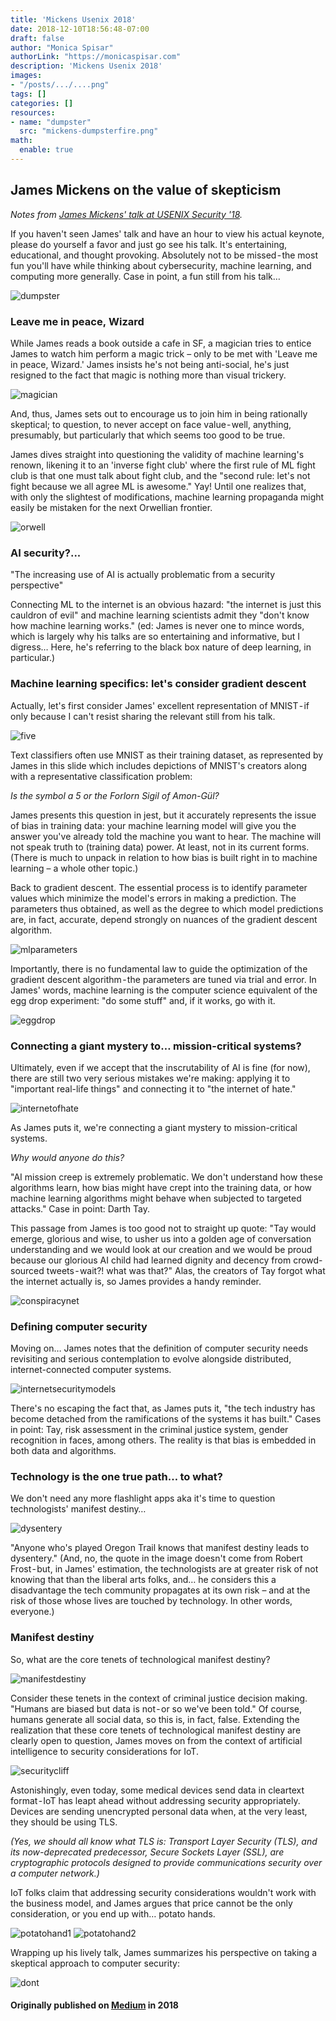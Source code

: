 ```yaml
---
title: 'Mickens Usenix 2018'
date: 2018-12-10T18:56:48-07:00
draft: false
author: "Monica Spisar"
authorLink: "https://monicaspisar.com"
description: 'Mickens Usenix 2018'
images: 
- "/posts/.../....png"
tags: []
categories: []
resources:
- name: "dumpster"
  src: "mickens-dumpsterfire.png"
math:
  enable: true
---
```


## James Mickens on the value of skepticism

_Notes from [James Mickens' talk at USENIX Security '18](https://www.youtube.com/watch?v=ajGX7odA87k)._

If you haven't seen James' talk and have an hour to view his actual keynote, please do yourself a favor and just go see his talk. It's entertaining, educational, and thought provoking. Absolutely not to be missed - the most fun you'll have while thinking about cybersecurity, machine learning, and computing more generally. Case in point, a fun still from his talk…

![dumpster](mickens-dumpsterfire.png "...")

### Leave me in peace, Wizard

While James reads a book outside a cafe in SF, a magician tries to entice James to watch him perform a magic trick – only to be met with 'Leave me in peace, Wizard.' James insists he's not being anti-social, he's just resigned to the fact that magic is nothing more than visual trickery.

![magician](mickens-magician.png "...")

And, thus, James sets out to encourage us to join him in being rationally skeptical; to question, to never accept on face value - well, anything, presumably, but particularly that which seems too good to be true.

James dives straight into questioning the validity of machine learning's renown, likening it to an 'inverse fight club' where the first rule of ML fight club is that one must talk about fight club, and the "second rule: let's not fight because we all agree ML is awesome." Yay! Until one realizes that, with only the slightest of modifications, machine learning propaganda might easily be mistaken for the next Orwellian frontier.

![orwell](mickens-orwell.png "...")

### AI security?...

"The increasing use of AI is actually problematic from a security perspective"

Connecting ML to the internet is an obvious hazard: "the internet is just this cauldron of evil" and machine learning scientists admit they "don't know how machine learning works." (ed: James is never one to mince words, which is largely why his talks are so entertaining and informative, but I digress… Here, he's referring to the black box nature of deep learning, in particular.)

### Machine learning specifics: let's consider gradient descent

Actually, let's first consider James' excellent representation of MNIST - if only because I can't resist sharing the relevant still from his talk.

![five](mickens-five.png "...")

Text classifiers often use MNIST as their training dataset, as represented by James in this slide which includes depictions of MNIST's creators along with a representative classification problem:

_Is the symbol a 5 or the Forlorn Sigil of Amon-Gül?_

James presents this question in jest, but it accurately represents the issue of bias in training data: your machine learning model will give you the answer you've already told the machine you want to hear. The machine will not speak truth to (training data) power. At least, not in its current forms. (There is much to unpack in relation to how bias is built right in to machine learning – a whole other topic.)

Back to gradient descent. The essential process is to identify parameter values which minimize the model's errors in making a prediction. The parameters thus obtained, as well as the degree to which model predictions are, in fact, accurate, depend strongly on nuances of the gradient descent algorithm.

![mlparameters](mickens-mlparameters.png "...")

Importantly, there is no fundamental law to guide the optimization of the gradient descent algorithm - the parameters are tuned via trial and error. In James' words, machine learning is the computer science equivalent of the egg drop experiment: "do some stuff" and, if it works, go with it.

![eggdrop](mickens-eggdrop.png "...")

### Connecting a giant mystery to… mission-critical systems?

Ultimately, even if we accept that the inscrutability of AI is fine (for now), there are still two very serious mistakes we're making: applying it to "important real-life things" and connecting it to "the internet of hate."

![internetofhate](mickens-internetofhate.png "...")

As James puts it, we're connecting a giant mystery to mission-critical systems.

_Why would anyone do this?_

"AI mission creep is extremely problematic. We don't understand how these algorithms learn, how bias might have crept into the training data, or how machine learning algorithms might behave when subjected to targeted attacks." Case in point: Darth Tay.

This passage from James is too good not to straight up quote: "Tay would emerge, glorious and wise, to usher us into a golden age of conversation understanding and we would look at our creation and we would be proud because our glorious AI child had learned dignity and decency from crowd-sourced tweets - wait?! what was that?" Alas, the creators of Tay forgot what the internet actually is, so James provides a handy reminder.

![conspiracynet](mickens-conspiracynet.png "...")

### Defining computer security

Moving on… James notes that the definition of computer security needs revisiting and serious contemplation to evolve alongside distributed, internet-connected computer systems.

![internetsecuritymodels](mickens-internetsecuritymodels.png "...")

There's no escaping the fact that, as James puts it, "the tech industry has become detached from the ramifications of the systems it has built." Cases in point: Tay, risk assessment in the criminal justice system, gender recognition in faces, among others. The reality is that bias is embedded in both data and algorithms.

### Technology is the one true path… to what?

We don't need any more flashlight apps aka it's time to question technologists' manifest destiny…

![dysentery](mickens-dysentery.png "...")

"Anyone who's played Oregon Trail knows that manifest destiny leads to dysentery." (And, no, the quote in the image doesn't come from Robert Frost - but, in James' estimation, the technologists are at greater risk of not knowing that than the liberal arts folks, and… he considers this a disadvantage the tech community propagates at its own risk – and at the risk of those whose lives are touched by technology. In other words, everyone.)

### Manifest destiny

So, what are the core tenets of technological manifest destiny?

![manifestdestiny](mickens-manifestdestiny.png "...")

Consider these tenets in the context of criminal justice decision making. "Humans are biased but data is not - or so we've been told." Of course, humans generate all social data, so this is, in fact, false. Extending the realization that these core tenets of technological manifest destiny are clearly open to question, James moves on from the context of artificial intelligence to security considerations for IoT.

![securitycliff](mickens-securitycliff.png "...")

Astonishingly, even today, some medical devices send data in cleartext format - IoT has leapt ahead without addressing security appropriately. Devices are sending unencrypted personal data when, at the very least, they should be using TLS.

_(Yes, we should all know what TLS is: Transport Layer Security (TLS), and its now-deprecated predecessor, Secure Sockets Layer (SSL), are cryptographic protocols designed to provide communications security over a computer network.)_

IoT folks claim that addressing security considerations wouldn't work with the business model, and James argues that price cannot be the only consideration, or you end up with… potato hands.

![potatohand1](mickens-potatohand1.png "...") ![potatohand2](mickens-potatohand2.png "...")

Wrapping up his lively talk, James summarizes his perspective on taking a skeptical approach to computer security:

![dont](mickens-dont.png "...")

#### Originally published on [Medium](https://medium.com/@msyvr/leave-me-in-peace-wizard-4f4216595cff) in 2018
